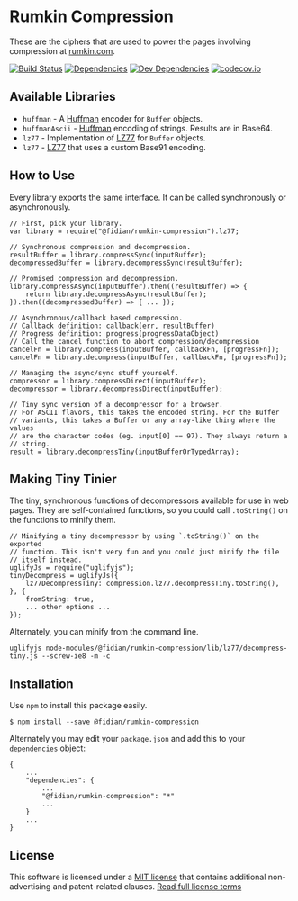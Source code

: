 Rumkin Compression
==================

These are the ciphers that are used to power the pages involving compression at [rumkin.com](http://rumkin.com/).

[![Build Status][travis-badge]][travis-link]
[![Dependencies][dependencies-badge]][dependencies-link]
[![Dev Dependencies][devdependencies-badge]][devdependencies-link]
[![codecov.io][codecov-badge]][codecov-link]


Available Libraries
-------------------

* `huffman` - A [Huffman] encoder for `Buffer` objects.
* `huffmanAscii` - [Huffman] encoding of strings. Results are in Base64.
* `lz77` - Implementation of [LZ77] for `Buffer` objects.
* `lz77` - [LZ77] that uses a custom Base91 encoding.


How to Use
----------

Every library exports the same interface. It can be called synchronously or asynchronously.

    // First, pick your library.
    var library = require("@fidian/rumkin-compression").lz77;

    // Synchronous compression and decompression.
    resultBuffer = library.compressSync(inputBuffer);
    decompressedBuffer = library.decompressSync(resultBuffer);

    // Promised compression and decompression.
    library.compressAsync(inputBuffer).then((resultBuffer) => {
        return library.decompressAsync(resultBuffer);
    }).then((decompressedBuffer) => { ... });

    // Asynchronous/callback based compression.
    // Callback definition: callback(err, resultBuffer)
    // Progress definition: progress(progressDataObject)
    // Call the cancel function to abort compression/decompression
    cancelFn = library.compress(inputBuffer, callbackFn, [progressFn]);
    cancelFn = library.decompress(inputBuffer, callbackFn, [progressFn]);

    // Managing the async/sync stuff yourself.
    compressor = library.compressDirect(inputBuffer);
    decompressor = library.decompressDirect(inputBuffer);

    // Tiny sync version of a decompressor for a browser.
    // For ASCII flavors, this takes the encoded string. For the Buffer
    // variants, this takes a Buffer or any array-like thing where the values
    // are the character codes (eg. input[0] == 97). They always return a
    // string.
    result = library.decompressTiny(inputBufferOrTypedArray);


Making Tiny Tinier
------------------

The tiny, synchronous functions of decompressors available for use in web pages. They are self-contained functions, so you could call `.toString()` on the functions to minify them.

    // Minifying a tiny decompressor by using `.toString()` on the exported
    // function. This isn't very fun and you could just minify the file
    // itself instead.
    uglifyJs = require("uglifyjs");
    tinyDecompress = uglifyJs({
        lz77DecompressTiny: compression.lz77.decompressTiny.toString(),
    }, {
        fromString: true,
        ... other options ...
    });

Alternately, you can minify from the command line.

    uglifyjs node-modules/@fidian/rumkin-compression/lib/lz77/decompress-tiny.js --screw-ie8 -m -c


Installation
------------

Use `npm` to install this package easily.

    $ npm install --save @fidian/rumkin-compression

Alternately you may edit your `package.json` and add this to your `dependencies` object:

    {
        ...
        "dependencies": {
            ...
            "@fidian/rumkin-compression": "*"
            ...
        }
        ...
    }


License
-------

This software is licensed under a [MIT license][LICENSE] that contains additional non-advertising and patent-related clauses.  [Read full license terms][LICENSE]


[codecov-badge]: https://img.shields.io/codecov/c/github/tests-always-included/xxxxxx/master.svg
[codecov-link]: https://codecov.io/github/tests-always-included/xxxxxx?branch=master
[dependencies-badge]: https://img.shields.io/david/tests-always-included/xxxxxx.svg
[dependencies-link]: https://david-dm.org/tests-always-included/xxxxxx
[devdependencies-badge]: https://img.shields.io/david/dev/tests-always-included/xxxxxx.svg
[devdependencies-link]: https://david-dm.org/tests-always-included/xxxxxx#info=devDependencies
[Huffman]: https://en.wikipedia.org/wiki/Huffman_coding
[LICENSE]: LICENSE.md
[LZ77]: https://en.wikipedia.org/wiki/LZ77_and_LZ78
[npm-badge]: https://img.shields.io/npm/v/xxxxxx.svg
[npm-link]: https://npmjs.org/package/xxxxxx
[travis-badge]: https://img.shields.io/travis/tests-always-included/xxxxxx/master.svg
[travis-link]: http://travis-ci.org/tests-always-included/xxxxxx
